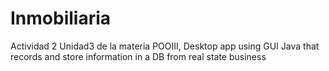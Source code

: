 # Inmobiliaria
Actividad 2 Unidad3 de la materia POOIII, Desktop app using GUI Java that records and store information in a DB from real state business

